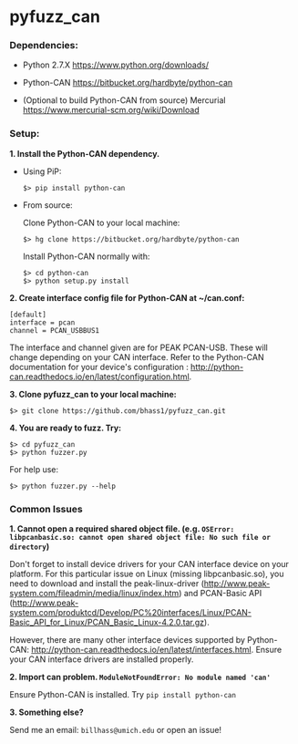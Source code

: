 # pyfuzz_can

### Dependencies:
- Python 2.7.X
  https://www.python.org/downloads/
  
- Python-CAN 
  https://bitbucket.org/hardbyte/python-can
  
- (Optional to build Python-CAN from source) Mercurial
  https://www.mercurial-scm.org/wiki/Download
  
### Setup:

**1. Install the Python-CAN dependency.**

   * Using PiP:
     ```
     $> pip install python-can
     ```
     
   * From source: 
   
     Clone Python-CAN to your local machine:
  
     `$> hg clone https://bitbucket.org/hardbyte/python-can`
  
     Install Python-CAN normally with:
     ```
     $> cd python-can
     $> python setup.py install
     ```
     
  **2. Create interface config file for Python-CAN at ~/can.conf:**
  ```
  [default]
  interface = pcan
  channel = PCAN_USBBUS1
  ```
  The interface and channel given are for PEAK PCAN-USB. These will change depending on your CAN interface. Refer to the Python-CAN documentation for your device's configuration : http://python-can.readthedocs.io/en/latest/configuration.html.
  
  **3. Clone pyfuzz_can to your local machine:**

  `$> git clone https://github.com/bhass1/pyfuzz_can.git`
  
  **4. You are ready to fuzz. Try:**
  ```
  $> cd pyfuzz_can
  $> python fuzzer.py
  ```

  For help use:

  `$> python fuzzer.py --help`

### Common Issues
**1. Cannot open a required shared object file. (e.g. `OSError: libpcanbasic.so: cannot open shared object file: No such file or directory`)**

   Don't forget to install device drivers for your CAN interface device on your platform. For this particular issue on Linux (missing libpcanbasic.so), you need to download and install the peak-linux-driver (http://www.peak-system.com/fileadmin/media/linux/index.htm) and PCAN-Basic API (http://www.peak-system.com/produktcd/Develop/PC%20interfaces/Linux/PCAN-Basic_API_for_Linux/PCAN_Basic_Linux-4.2.0.tar.gz).
   
   However, there are many other interface devices supported by Python-CAN: http://python-can.readthedocs.io/en/latest/interfaces.html. Ensure your CAN interface drivers are installed properly.
   
**2. Import can problem. `ModuleNotFoundError: No module named 'can'`**

  Ensure Python-CAN is installed. Try `pip install python-can`
  
**3. Something else?**

  Send me an email: `billhass@umich.edu` or open an issue!
  
